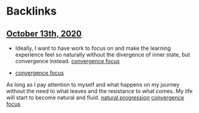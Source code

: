 
# Backlinks
## [October 13th, 2020](<October 13th, 2020.md>)
- Ideally, I want to have work to focus on and make the learning experience feel so naturally without the divergence of inner state, but convergence instead. [convergence focus](<convergence focus.md>)

- [convergence focus](<convergence focus.md>)

As long as I pay attention to myself and what happens on my journey without the need to what leaves and the resistance to what comes. My life will start to become natural and fluid. [natural progression](<natural progression.md>) [convergence focus](<convergence focus.md>)

